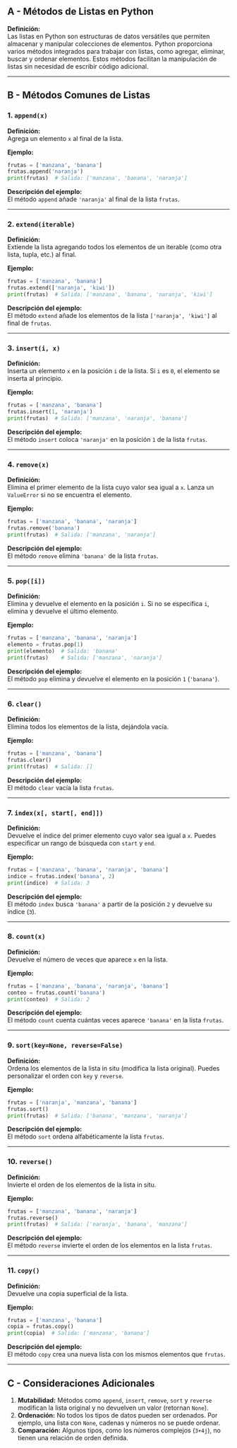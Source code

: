 ## A - Métodos de Listas en Python

**Definición:**  
Las listas en Python son estructuras de datos versátiles que permiten almacenar y manipular colecciones de elementos. Python proporciona varios métodos integrados para trabajar con listas, como agregar, eliminar, buscar y ordenar elementos. Estos métodos facilitan la manipulación de listas sin necesidad de escribir código adicional.

---

## B - Métodos Comunes de Listas

### 1. `append(x)`

**Definición:**  
Agrega un elemento `x` al final de la lista.

**Ejemplo:**

```python
frutas = ['manzana', 'banana']
frutas.append('naranja')
print(frutas)  # Salida: ['manzana', 'banana', 'naranja']
```

**Descripción del ejemplo:**  
El método `append` añade `'naranja'` al final de la lista `frutas`.

---

### 2. `extend(iterable)`

**Definición:**  
Extiende la lista agregando todos los elementos de un iterable (como otra lista, tupla, etc.) al final.

**Ejemplo:**

```python
frutas = ['manzana', 'banana']
frutas.extend(['naranja', 'kiwi'])
print(frutas)  # Salida: ['manzana', 'banana', 'naranja', 'kiwi']
```

**Descripción del ejemplo:**  
El método `extend` añade los elementos de la lista `['naranja', 'kiwi']` al final de `frutas`.

---

### 3. `insert(i, x)`

**Definición:**  
Inserta un elemento `x` en la posición `i` de la lista. Si `i` es `0`, el elemento se inserta al principio.

**Ejemplo:**

```python
frutas = ['manzana', 'banana']
frutas.insert(1, 'naranja')
print(frutas)  # Salida: ['manzana', 'naranja', 'banana']
```

**Descripción del ejemplo:**  
El método `insert` coloca `'naranja'` en la posición `1` de la lista `frutas`.

---

### 4. `remove(x)`

**Definición:**  
Elimina el primer elemento de la lista cuyo valor sea igual a `x`. Lanza un `ValueError` si no se encuentra el elemento.

**Ejemplo:**

```python
frutas = ['manzana', 'banana', 'naranja']
frutas.remove('banana')
print(frutas)  # Salida: ['manzana', 'naranja']
```

**Descripción del ejemplo:**  
El método `remove` elimina `'banana'` de la lista `frutas`.

---

### 5. `pop([i])`

**Definición:**  
Elimina y devuelve el elemento en la posición `i`. Si no se especifica `i`, elimina y devuelve el último elemento.

**Ejemplo:**

```python
frutas = ['manzana', 'banana', 'naranja']
elemento = frutas.pop(1)
print(elemento)  # Salida: 'banana'
print(frutas)    # Salida: ['manzana', 'naranja']
```

**Descripción del ejemplo:**  
El método `pop` elimina y devuelve el elemento en la posición `1` (`'banana'`).

---

### 6. `clear()`

**Definición:**  
Elimina todos los elementos de la lista, dejándola vacía.

**Ejemplo:**

```python
frutas = ['manzana', 'banana']
frutas.clear()
print(frutas)  # Salida: []
```

**Descripción del ejemplo:**  
El método `clear` vacía la lista `frutas`.

---

### 7. `index(x[, start[, end]])`

**Definición:**  
Devuelve el índice del primer elemento cuyo valor sea igual a `x`. Puedes especificar un rango de búsqueda con `start` y `end`.

**Ejemplo:**

```python
frutas = ['manzana', 'banana', 'naranja', 'banana']
indice = frutas.index('banana', 2)
print(indice)  # Salida: 3
```

**Descripción del ejemplo:**  
El método `index` busca `'banana'` a partir de la posición `2` y devuelve su índice (`3`).

---

### 8. `count(x)`

**Definición:**  
Devuelve el número de veces que aparece `x` en la lista.

**Ejemplo:**

```python
frutas = ['manzana', 'banana', 'naranja', 'banana']
conteo = frutas.count('banana')
print(conteo)  # Salida: 2
```

**Descripción del ejemplo:**  
El método `count` cuenta cuántas veces aparece `'banana'` en la lista `frutas`.

---

### 9. `sort(key=None, reverse=False)`

**Definición:**  
Ordena los elementos de la lista in situ (modifica la lista original). Puedes personalizar el orden con `key` y `reverse`.

**Ejemplo:**

```python
frutas = ['naranja', 'manzana', 'banana']
frutas.sort()
print(frutas)  # Salida: ['banana', 'manzana', 'naranja']
```

**Descripción del ejemplo:**  
El método `sort` ordena alfabéticamente la lista `frutas`.

---

### 10. `reverse()`

**Definición:**  
Invierte el orden de los elementos de la lista in situ.

**Ejemplo:**

```python
frutas = ['manzana', 'banana', 'naranja']
frutas.reverse()
print(frutas)  # Salida: ['naranja', 'banana', 'manzana']
```

**Descripción del ejemplo:**  
El método `reverse` invierte el orden de los elementos en la lista `frutas`.

---

### 11. `copy()`

**Definición:**  
Devuelve una copia superficial de la lista.

**Ejemplo:**

```python
frutas = ['manzana', 'banana']
copia = frutas.copy()
print(copia)  # Salida: ['manzana', 'banana']
```

**Descripción del ejemplo:**  
El método `copy` crea una nueva lista con los mismos elementos que `frutas`.

---

## C - Consideraciones Adicionales

1.  **Mutabilidad:** Métodos como `append`, `insert`, `remove`, `sort` y `reverse` modifican la lista original y no devuelven un valor (retornan `None`).
2.  **Ordenación:** No todos los tipos de datos pueden ser ordenados. Por ejemplo, una lista con `None`, cadenas y números no se puede ordenar.
3.  **Comparación:** Algunos tipos, como los números complejos (`3+4j`), no tienen una relación de orden definida.
